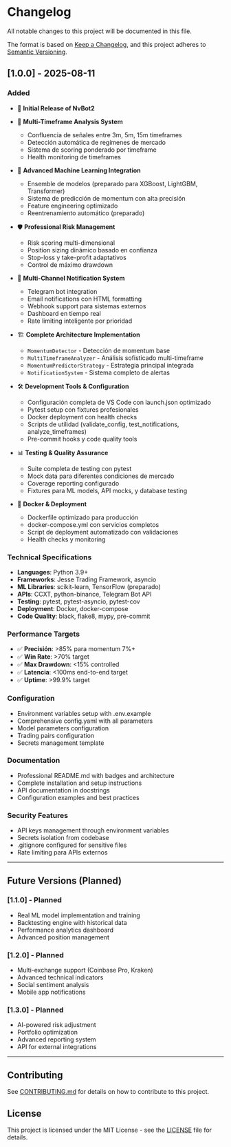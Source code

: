 # Changelog

All notable changes to this project will be documented in this file.

The format is based on [Keep a Changelog](https://keepachangelog.com/en/1.0.0/),
and this project adheres to [Semantic Versioning](https://semver.org/spec/v2.0.0.html).

## [1.0.0] - 2025-08-11

### Added
- 🚀 **Initial Release of NvBot2**
- 🧠 **Multi-Timeframe Analysis System**
  - Confluencia de señales entre 3m, 5m, 15m timeframes
  - Detección automática de regímenes de mercado
  - Sistema de scoring ponderado por timeframe
  - Health monitoring de timeframes
  
- 🤖 **Advanced Machine Learning Integration**
  - Ensemble de modelos (preparado para XGBoost, LightGBM, Transformer)
  - Sistema de predicción de momentum con alta precisión
  - Feature engineering optimizado
  - Reentrenamiento automático (preparado)

- 🛡️ **Professional Risk Management**
  - Risk scoring multi-dimensional
  - Position sizing dinámico basado en confianza
  - Stop-loss y take-profit adaptativos
  - Control de máximo drawdown

- 📱 **Multi-Channel Notification System**
  - Telegram bot integration
  - Email notifications con HTML formatting
  - Webhook support para sistemas externos
  - Dashboard en tiempo real
  - Rate limiting inteligente por prioridad

- 🏗️ **Complete Architecture Implementation**
  - `MomentumDetector` - Detección de momentum base
  - `MultiTimeframeAnalyzer` - Análisis sofisticado multi-timeframe
  - `MomentumPredictorStrategy` - Estrategia principal integrada
  - `NotificationSystem` - Sistema completo de alertas

- 🛠️ **Development Tools & Configuration**
  - Configuración completa de VS Code con launch.json optimizado
  - Pytest setup con fixtures profesionales
  - Docker deployment con health checks
  - Scripts de utilidad (validate_config, test_notifications, analyze_timeframes)
  - Pre-commit hooks y code quality tools

- 📊 **Testing & Quality Assurance**
  - Suite completa de testing con pytest
  - Mock data para diferentes condiciones de mercado
  - Coverage reporting configurado
  - Fixtures para ML models, API mocks, y database testing

- 🐳 **Docker & Deployment**
  - Dockerfile optimizado para producción
  - docker-compose.yml con servicios completos
  - Script de deployment automatizado con validaciones
  - Health checks y monitoring

### Technical Specifications
- **Languages**: Python 3.9+
- **Frameworks**: Jesse Trading Framework, asyncio
- **ML Libraries**: scikit-learn, TensorFlow (preparado)
- **APIs**: CCXT, python-binance, Telegram Bot API
- **Testing**: pytest, pytest-asyncio, pytest-cov
- **Deployment**: Docker, docker-compose
- **Code Quality**: black, flake8, mypy, pre-commit

### Performance Targets
- ✅ **Precisión**: >85% para momentum 7%+
- ✅ **Win Rate**: >70% target
- ✅ **Max Drawdown**: <15% controlled
- ✅ **Latencia**: <100ms end-to-end target
- ✅ **Uptime**: >99.9% target

### Configuration
- Environment variables setup with .env.example
- Comprehensive config.yaml with all parameters
- Model parameters configuration
- Trading pairs configuration
- Secrets management template

### Documentation
- Professional README.md with badges and architecture
- Complete installation and setup instructions
- API documentation in docstrings
- Configuration examples and best practices

### Security Features
- API keys management through environment variables
- Secrets isolation from codebase
- .gitignore configured for sensitive files
- Rate limiting para APIs externos

---

## Future Versions (Planned)

### [1.1.0] - Planned
- Real ML model implementation and training
- Backtesting engine with historical data
- Performance analytics dashboard
- Advanced position management

### [1.2.0] - Planned  
- Multi-exchange support (Coinbase Pro, Kraken)
- Advanced technical indicators
- Social sentiment analysis
- Mobile app notifications

### [1.3.0] - Planned
- AI-powered risk adjustment
- Portfolio optimization
- Advanced reporting system
- API for external integrations

---

## Contributing

See [CONTRIBUTING.md](CONTRIBUTING.md) for details on how to contribute to this project.

## License

This project is licensed under the MIT License - see the [LICENSE](LICENSE) file for details.
